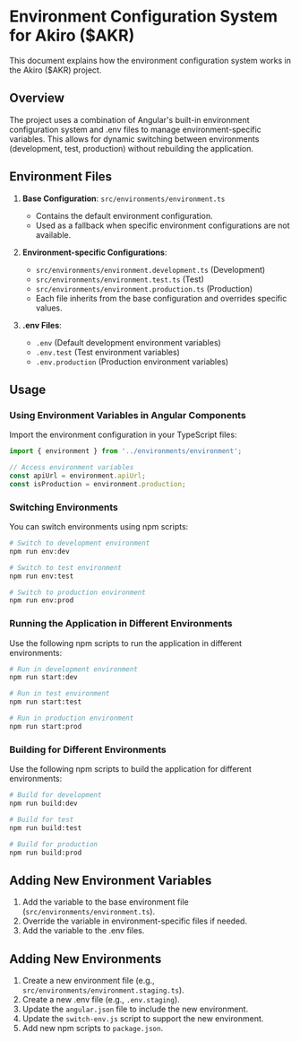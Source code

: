 # Environment Configuration System for Akiro ($AKR)

This document explains how the environment configuration system works in the Akiro ($AKR) project.

## Overview

The project uses a combination of Angular's built-in environment configuration system and .env files to manage environment-specific variables. This allows for dynamic switching between environments (development, test, production) without rebuilding the application.

## Environment Files

1. **Base Configuration**: `src/environments/environment.ts`
   - Contains the default environment configuration.
   - Used as a fallback when specific environment configurations are not available.

2. **Environment-specific Configurations**:
   - `src/environments/environment.development.ts` (Development)
   - `src/environments/environment.test.ts` (Test)
   - `src/environments/environment.production.ts` (Production)
   - Each file inherits from the base configuration and overrides specific values.

3. **.env Files**:
   - `.env` (Default development environment variables)
   - `.env.test` (Test environment variables)
   - `.env.production` (Production environment variables)

## Usage

### Using Environment Variables in Angular Components

Import the environment configuration in your TypeScript files:

```typescript
import { environment } from '../environments/environment';

// Access environment variables
const apiUrl = environment.apiUrl;
const isProduction = environment.production;
```

### Switching Environments

You can switch environments using npm scripts:

```bash
# Switch to development environment
npm run env:dev

# Switch to test environment
npm run env:test

# Switch to production environment
npm run env:prod
```

### Running the Application in Different Environments

Use the following npm scripts to run the application in different environments:

```bash
# Run in development environment
npm run start:dev

# Run in test environment
npm run start:test

# Run in production environment
npm run start:prod
```

### Building for Different Environments

Use the following npm scripts to build the application for different environments:

```bash
# Build for development
npm run build:dev

# Build for test
npm run build:test

# Build for production
npm run build:prod
```

## Adding New Environment Variables

1. Add the variable to the base environment file (`src/environments/environment.ts`).
2. Override the variable in environment-specific files if needed.
3. Add the variable to the .env files.

## Adding New Environments

1. Create a new environment file (e.g., `src/environments/environment.staging.ts`).
2. Create a new .env file (e.g., `.env.staging`).
3. Update the `angular.json` file to include the new environment.
4. Update the `switch-env.js` script to support the new environment.
5. Add new npm scripts to `package.json`. 
